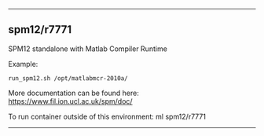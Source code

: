 
----------------------------------
## spm12/r7771 ##
SPM12 standalone with Matlab Compiler Runtime

Example:
```
run_spm12.sh /opt/matlabmcr-2010a/
```

More documentation can be found here: https://www.fil.ion.ucl.ac.uk/spm/doc/

To run container outside of this environment: ml spm12/r7771

----------------------------------
